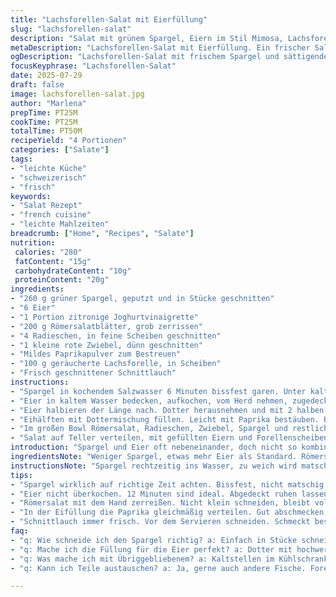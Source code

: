 ```yaml
---
title: "Lachsforellen-Salat mit Eierfüllung"
slug: "lachsforellen-salat"
description: "Salat mit grünem Spargel, Eiern im Stil Mimosa, Lachsforelle, Radieschen und Schalotten. Zitronige Joghurtvinaigrette als Dressing. Spargel bissfest gegart, Eier hartgekocht, Dotter mit Dressing vermischt und in Eihälften zurückgefüllt. Salatblätter und Gemüse frisch kombiniert, mit Schnittlauch bestreut. Ohne Nüsse, glutenfrei und milchfrei."
metaDescription: "Lachsforellen-Salat mit Eierfüllung. Ein frischer Salat mit saisonalem Spargel, Radieschen und einer feinen Joghurtvinaigrette."
ogDescription: "Lachsforellen-Salat mit frischem Spargel und sättigenden, gefüllten Eiern. Ideal für leichte Gerichte und beeindruckende Gäste."
focusKeyphrase: "Lachsforellen-Salat"
date: 2025-07-29
draft: false
image: lachsforellen-salat.jpg
author: "Marlena"
prepTime: PT25M
cookTime: PT25M
totalTime: PT50M
recipeYield: "4 Portionen"
categories: ["Salate"]
tags:
- "leichte Küche"
- "schweizerisch"
- "frisch"
keywords:
- "Salat Rezept"
- "french cuisine"
- "leichte Mahlzeiten"
breadcrumb: ["Home", "Recipes", "Salate"]
nutrition: 
 calories: "280"
 fatContent: "15g"
 carbohydrateContent: "10g"
 proteinContent: "20g"
ingredients:
- "260 g grüner Spargel, geputzt und in Stücke geschnitten"
- "6 Eier"
- "1 Portion zitronige Joghurtvinaigrette"
- "200 g Römersalatblätter, grob zerrissen"
- "4 Radieschen, in feine Scheiben geschnitten"
- "1 kleine rote Zwiebel, dünn geschnitten"
- "Mildes Paprikapulver zum Bestreuen"
- "100 g geräucherte Lachsforelle, in Scheiben"
- "Frisch geschnittener Schnittlauch"
instructions:
- "Spargel in kochendem Salzwasser 6 Minuten bissfest garen. Unter kaltem Wasser abschrecken, abtropfen lassen."
- "Eier in kaltem Wasser bedecken, aufkochen, vom Herd nehmen, zugedeckt 12 Minuten ruhen lassen. Abschrecken und schälen."
- "Eier halbieren der Länge nach. Dotter herausnehmen und mit 2 halben Eiweißstücken und 3 Esslöffeln Vinaigrette zerdrücken. Mit Salz und Pfeffer würzen."
- "Eihälften mit Dottermischung füllen. Leicht mit Paprika bestäuben. Beiseitestellen."
- "Im großen Bowl Römersalat, Radieschen, Zwiebel, Spargel und restliche Vinaigrette vermengen. Abschmecken mit Salz und Pfeffer."
- "Salat auf Teller verteilen, mit gefüllten Eiern und Forellenscheiben garnieren. Schnittlauch darüberstreuen."
introduction: "Spargel und Eier oft nebeneinander, doch nicht so kombiniert oft. Eier mit Füllung, mehr als klassisch – etwas Joghurt, Zitronensäure, frische Kräuter. Forelle statt normaler Räucherfisch. Frischer Salat darunter. Römersalat, eine Sorte, die knackt, leicht bitter. Radieschen und milde Zwiebelringe bringen Biss und Schärfe rein. Spargel gekocht, nicht zu weich, noch mit Struktur. Alles gemischt, keine komplizierte Vorbereitung. Gute Texturen, frische Aromen, keine überladenen Saucen. Etwas Paprika, mehr Farbe. Schnittlauch darüber, Schnitt ins Grüne. Essen mit den Händen fast, mit Gabel. Schnell gemacht, doch nicht einfach Salat. Mischung aus altbekannt und neu. Passt zu leichten Mahlzeiten, auch für Gäste."
ingredientsNote: "Weniger Spargel, etwas mehr Eier als Standard. Römersalat nicht zu zerreißen, lieber zupfen, damit Blätter noch voluminös bleiben. Radieschen können je nach Schärfezahl variiert werden – mildere Sorten oder bunte Mixe. Kleine rote Zwiebel ersetzt französische Schalotten, etwas milder im Geschmack, trotzdem feine Schärfe. Die Joghurtvinaigrette liefert Säure und Cremigkeit ohne Milchprodukte, ideal für verschiedene Ernährungsweisen. Geräucherte Lachsforelle bringt Farbe und Aroma, weniger intensiv als klassische Lachs, dafür samtiger Charakter. Schnittlauch frisch schneiden, nicht zu kurz, gut sichtbar beim Servieren. Paprikapulver kann mild oder geräuchert sein, je nach Lust. Alles Zutaten gibt es frisch und meist regional je nach Saison."
instructionsNote: "Spargel rechtzeitig ins Wasser, zu weich wird matschig, zu kurz immer noch zu bissfest. Schnell unter kaltes Wasser für die Frische. Eier hart, nicht trocken — 12 Minuten Ruhezeit im heißen Wasser empfohlen, nicht überkochen. Schälen am besten unter kaltem Wasser, leichter. Eier halbieren vorsichtig mit scharfem Messer. Dotter mit etwas Eiweiß und kräftiger Vinaigrette vermengen. Füllung ausprobieren, abschmecken. Römersalat erst zuletzt mit Vinaigrette mischen, sonst zerfällt er schnell. Radieschen und Zwiebel fein hobeln, so verteilen sie sich besser im Salat. Beim Anrichten Eier vorsichtig füllen, sonst zerfällt entweder der Eiweißkörper oder Füllung fällt raus. Salat schön drapieren, nicht flach. Forellenscheiben locker darauf legen, nicht zusammendrücken. Schnittlauch frisch schneiden, kurz vor dem Servieren drauf. Zum Schluss leicht Paprika, besser nicht gleich zu viel. Schmeckt pur, braucht nichts an Extra — Fisch und Ei sind Hauptakteure."
tips:
- "Spargel wirklich auf richtige Zeit achten. Bissfest, nicht matschig. 6 Minuten reichen in Salzwasser. Sofort ins kalte Wasser. Kühlen ist wichtig."
- "Eier nicht überkochen. 12 Minuten sind ideal. Abgedeckt ruhen lassen. Schälen unter kaltem Wasser hilft. Füllung ausprobieren, Dotter gut vermengen. Salzig, pfeffrig."
- "Römersalat mit dem Hand zerreißen. Nicht klein schneiden, bleibt voluminös. Vinaigrette erst ganz zuletzt. Es zerfällt schnell ansonsten. Frische bleibt wichtig."
- "In der Eifüllung die Paprika gleichmäßig verteilen. Gut abschmecken, sonst uninspiriert. Radieschen können variieren. Mild oder schärfer - hängt vom Geschmack ab."
- "Schnittlauch immer frisch. Vor dem Servieren schneiden. Schmeckt besser, sieht schöner aus. Garnieren. Nach Belieben, viel oder wenig Paprika für die Farbe."
faq:
- "q: Wie schneide ich den Spargel richtig? a: Einfach in Stücke schneiden. Aber nicht zu klein. Damit sie die Form behalten. Wachsweich werden sie nicht."
- "q: Mache ich die Füllung für die Eier perfekt? a: Dotter mit hochwertiger Vinaigrette mischen. Hinzu Salz und Pfeffer. Geht auch ergänzt mit Kräutern, frische verwenden."
- "q: Was mache ich mit Übriggebliebenem? a: Kaltstellen im Kühlschrank. Haltbarkeit nicht lang. Am besten aber gleich essen. Frisch schmeckt einfach besser."
- "q: Kann ich Teile austauschen? a: Ja, gerne auch andere Fische. Forelle ist leicht. Eier sind flexibel, wie viele verwenden. Salat nach Belieben anpassen."

---
```

